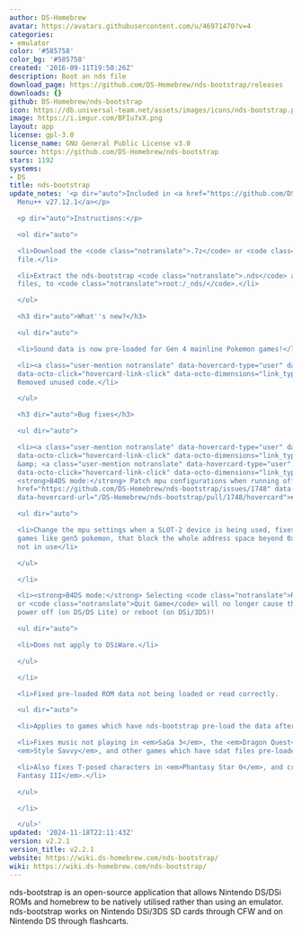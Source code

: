 ```yaml
---
author: DS-Homebrew
avatar: https://avatars.githubusercontent.com/u/46971470?v=4
categories:
- emulator
color: '#585758'
color_bg: '#585758'
created: '2016-09-11T19:50:26Z'
description: Boot an nds file
download_page: https://github.com/DS-Homebrew/nds-bootstrap/releases
downloads: {}
github: DS-Homebrew/nds-bootstrap
icon: https://db.universal-team.net/assets/images/icons/nds-bootstrap.png
image: https://i.imgur.com/BFIu7xX.png
layout: app
license: gpl-3.0
license_name: GNU General Public License v3.0
source: https://github.com/DS-Homebrew/nds-bootstrap
stars: 1192
systems:
- DS
title: nds-bootstrap
update_notes: '<p dir="auto">Included in <a href="https://github.com/DS-Homebrew/TWiLightMenu/releases/tag/v27.12.1"><strong>TW</strong>i<strong>L</strong>ight
  Menu++ v27.12.1</a></p>

  <p dir="auto">Instructions:</p>

  <ol dir="auto">

  <li>Download the <code class="notranslate">.7z</code> or <code class="notranslate">.zip</code>
  file.</li>

  <li>Extract the nds-bootstrap <code class="notranslate">.nds</code> and <code class="notranslate">.ver</code>
  files, to <code class="notranslate">root:/_nds/</code>.</li>

  </ol>

  <h3 dir="auto">What''s new?</h3>

  <ul dir="auto">

  <li>Sound data is now pre-loaded for Gen 4 mainline Pokemon games!</li>

  <li><a class="user-mention notranslate" data-hovercard-type="user" data-hovercard-url="/users/lifehackerhansol/hovercard"
  data-octo-click="hovercard-link-click" data-octo-dimensions="link_type:self" href="https://github.com/lifehackerhansol">@lifehackerhansol</a>:
  Removed unused code.</li>

  </ul>

  <h3 dir="auto">Bug fixes</h3>

  <ul dir="auto">

  <li><a class="user-mention notranslate" data-hovercard-type="user" data-hovercard-url="/users/edo9300/hovercard"
  data-octo-click="hovercard-link-click" data-octo-dimensions="link_type:self" href="https://github.com/edo9300">@edo9300</a>
  &amp; <a class="user-mention notranslate" data-hovercard-type="user" data-hovercard-url="/users/Gericom/hovercard"
  data-octo-click="hovercard-link-click" data-octo-dimensions="link_type:self" href="https://github.com/Gericom">@Gericom</a>:
  <strong>B4DS mode:</strong> Patch mpu configurations when running off SLOT-2 (<a
  href="https://github.com/DS-Homebrew/nds-bootstrap/issues/1748" data-hovercard-type="pull_request"
  data-hovercard-url="/DS-Homebrew/nds-bootstrap/pull/1748/hovercard">#1748</a>)

  <ul dir="auto">

  <li>Change the mpu settings when a SLOT-2 device is being used, fixes issues with
  games like gen5 pokemon, that block the whole address space beyond 0x08000000 when
  not in use</li>

  </ul>

  </li>

  <li><strong>B4DS mode:</strong> Selecting <code class="notranslate">Reset Game</code>
  or <code class="notranslate">Quit Game</code> will no longer cause the console to
  power off (on DS/DS Lite) or reboot (on DSi/3DS)!

  <ul dir="auto">

  <li>Does not apply to DSiWare.</li>

  </ul>

  </li>

  <li>Fixed pre-loaded ROM data not being loaded or read correctly.

  <ul dir="auto">

  <li>Applies to games which have nds-bootstrap pre-load the data after boot.</li>

  <li>Fixes music not playing in <em>SaGa 3</em>, the <em>Dragon Quest</em> games,
  <em>Style Savvy</em>, and other games which have sdat files pre-loaded.</li>

  <li>Also fixes T-posed characters in <em>Phantasy Star 0</em>, and crashing in <em>Final
  Fantasy III</em>.</li>

  </ul>

  </li>

  </ul>'
updated: '2024-11-18T22:11:43Z'
version: v2.2.1
version_title: v2.2.1
website: https://wiki.ds-homebrew.com/nds-bootstrap/
wiki: https://wiki.ds-homebrew.com/nds-bootstrap/
---
```

nds-bootstrap is an open-source application that allows Nintendo DS/DSi ROMs and homebrew to be natively utilised rather than using an emulator. nds-bootstrap works on Nintendo DSi/3DS SD cards through CFW and on Nintendo DS through flashcarts.